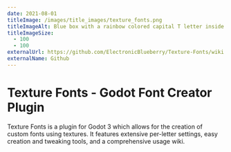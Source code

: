 ```yaml
---
date: 2021-08-01
titleImage: /images/title_images/texture_fonts.png
titleImageAlt: Blue box with a rainbow colored capital T letter inside
titleImageSize:
  - 100
  - 100
externalUrl: https://github.com/ElectronicBlueberry/Texture-Fonts/wiki
externalName: Github
---
```


# Texture Fonts - Godot Font Creator Plugin

Texture Fonts is a plugin for Godot 3 which allows for the creation of custom fonts using textures.
It features extensive per-letter settings, easy creation and tweaking tools, and a comprehensive usage wiki.
